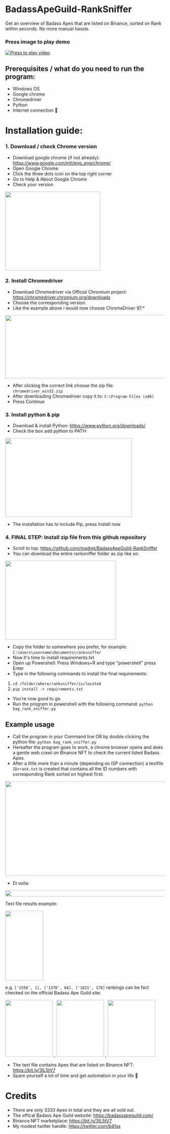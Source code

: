# BadassApeGuild-RankSniffer
Get an overview of Badass Apes that are listed on Binance, sorted on Rank within seconds. No more manual hassle.

### Press image to play demo
[![Press to play video](https://img.youtube.com/vi/fSXehVpUIuM/0.jpg)](https://youtu.be/fSXehVpUIuM)

## Prerequisites / what do you need to run the program:
- Windows OS
- Google chrome
- Chromedriver
- Python
- Internet connection 🙉

# Installation guide:

### 1. Download / check Chrome version
- Download google chrome (if not already):
https://www.google.com/intl/eng_eng/chrome/
- Open Google Chrome
- Click the three dots icon on the top right corner
- Go to Help & About Google Chrome
- Check your version
<img src="https://user-images.githubusercontent.com/56820649/151449904-9751edde-5549-4131-bcc0-ae9d379c236c.png" width="300" height="250">

### 2. Install Chromedriver

- Download Chromedriver via Official Chromium project:
https://chromedriver.chromium.org/downloads
- Choose the corresponding version.
- Like the example above i would now choose ChromeDriver 97.*

<img src="https://user-images.githubusercontent.com/56820649/151450613-af0476b7-6151-47d4-83b1-7fa2e09f6323.png" width="600" height="200">

- After clicking the correct link choose the zip file: `chromedriver_win32.zip`
- After downloading Chromedriver copy it to: `C:\Program Files (x86)`
- Press Continue

### 3. Install python & pip

- Download & install Python: https://www.python.org/downloads/
- Check the box add python to PATH:

<img src="https://user-images.githubusercontent.com/56820649/151678507-67dd067d-1aaa-4754-9445-2e836734d6d1.png" width="400" height="250">

- The installation has to include Pip, press Install now

### 4. FINAL STEP: Install zip file from this github repository
- Scroll to top: https://github.com/madret/BadassApeGuild-RankSniffer
- You can download the entire ranksniffer folder as zip like so:

<img src="https://user-images.githubusercontent.com/56820649/151702319-88194648-7c64-4831-b61e-4cdf41cc38af.png" width="350" height="250">

- Copy the folder to somewhere you prefer, for example: `C:\Users\username\Documents\ranksniffer`
- Now it's time to install requirements.txt
- Open up Powershell:
Press Windows+R and type "powershell" press Enter
- Type in the following commands to install the final requirements:
1. `cd /folder/where/ranksniffer/is/located` 
2. `pip install -r requirements.txt`
- You're now good to go.
- Run the program in powershell with the following command: `python bag_rank_sniffer.py`

## Example usage
- Call the program in your Command line OR by double clicking the python file: `python bag_rank_sniffer.py`   
- Hereafter the program goes to work, a chrome browser opens and does a gentle web crawl on Binance NFT to check the current listed Badass Apes.
- After a little more than a minute (depending on ISP connection) a textfile `ID+rank.txt` is created that contains all the ID numbers with corresponding Rank sorted on highest first:

<img src="https://user-images.githubusercontent.com/56820649/151707582-d1f18cab-f4ca-4f21-b028-5c9f731aad61.png" width="700" height="300">
     
- Et voila:

<img src="https://user-images.githubusercontent.com/56820649/151707626-92b76a1c-8072-43b6-b8b0-d53c27132b02.png" width="700" height="20">


Text file results example:

<img src="https://user-images.githubusercontent.com/56820649/151703878-d0be8944-17d5-4742-a9a0-cfdb9a4f03b1.png" width="120" height="220">

e.g.
`['1550', 1], ['1370', 84], ['1821', 178]` rankings can be fact checked on the official Badass Ape Guild site:

<img src="https://user-images.githubusercontent.com/56820649/151580603-441b9552-d9db-4933-9110-74504ba761e4.png" width="150" height="180"> , <img src="https://user-images.githubusercontent.com/56820649/151574311-cd763eb0-bf9f-4023-ba2f-80772fe9292f.png" width="150" height="180"> , <img src="https://user-images.githubusercontent.com/56820649/151580694-653d90bd-08e6-4acb-8fdc-917f1c0d24fe.png" width="150" height="180">

- The text file contains Apes that are listed on Binance NFT: https://bit.ly/3IL5tV7
- Spare yourself a lot of time and get automation in your life 🙊

# Credits

- There are only 3333 Apes in total and they are all sold out.
- The offical Badass Ape Guild website: https://badassapeguild.com/
- Binance NFT marketplace: https://bit.ly/3IL5tV7
- My modest twitter handle: https://twitter.com/b41ss
